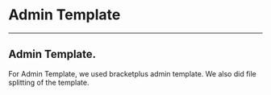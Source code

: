 # Admin Template

---

## Admin Template.

For Admin Template, we used bracketplus admin template. We also did file splitting of the template.
